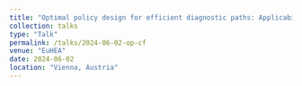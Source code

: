 ```yaml
---
title: "Optimal policy design for efficient diagnostic paths: Applicability of policy learners for coronary heart disease using high-dimensional claims data"
collection: talks
type: "Talk"
permalink: /talks/2024-06-02-op-cf
venue: "EuHEA"
date: 2024-06-02
location: "Vienna, Austria"
---
```

